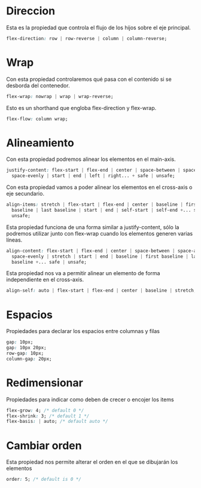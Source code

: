 # Direccion

Esta es la propiedad que controla el flujo de los hijos sobre el eje principal.

```css
flex-direction: row | row-reverse | column | column-reverse;
```

# Wrap

Con esta propiedad controlaremos qué pasa con el contenido si se desborda del contenedor.

```css
flex-wrap: nowrap | wrap | wrap-reverse;
```

Esto es un shorthand que engloba flex-direction y flex-wrap.

```css
flex-flow: column wrap;
```

# Alineamiento

Con esta propiedad podremos alinear los elementos en el main-axis.

```css
justify-content: flex-start | flex-end | center | space-between | space-around |
  space-evenly | start | end | left | right... + safe | unsafe;
```

Con esta propiedad vamos a poder alinear los elementos en el cross-axis o eje secundario.

```css
align-items: stretch | flex-start | flex-end | center | baseline | first
  baseline | last baseline | start | end | self-start | self-end +... safe |
  unsafe;
```

Esta propiedad funciona de una forma similar a justify-content, sólo la podremos utilizar junto con flex-wrap cuando los elementos generen varias líneas.

```css
align-content: flex-start | flex-end | center | space-between | space-around |
  space-evenly | stretch | start | end | baseline | first baseline | last
  baseline +... safe | unsafe;
```

Esta propiedad nos va a permitir alinear un elemento de forma independiente en el cross-axis.

```css
align-self: auto | flex-start | flex-end | center | baseline | stretch;
```

# Espacios

Propiedades para declarar los espacios entre columnas y filas

```css
gap: 10px;
gap: 10px 20px;
row-gap: 10px;
column-gap: 20px;
```

# Redimensionar

Propiedades para indicar como deben de crecer o encojer los items

```css
flex-grow: 4; /* default 0 */
flex-shrink: 3; /* default 1 */
flex-basis: | auto; /* default auto */
```

# Cambiar orden

Esta propiedad nos permite alterar el orden en el que se dibujarán los elementos

```css
order: 5; /* default is 0 */
```
